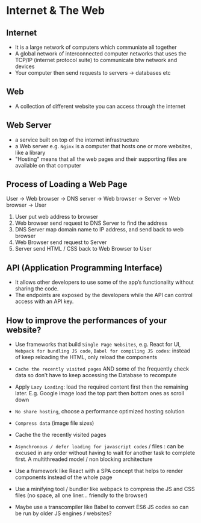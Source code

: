 # Internet & The Web

## Internet

- It is a large network of computers which communiate all together
- A global network of interconnected computer networks that uses the TCP/IP (internet protocol suite) to communicate btw network and devices
- Your computer then send requests to servers -> databases etc

## Web

- A collection of different website you can access through the internet

## Web Server

- a service built on top of the internet infrastructure
- a Web server e.g. `Nginx` is a computer that hosts one or more websites, like a library
- "Hosting" means that all the web pages and their supporting files are available on that computer

## Process of Loading a Web Page

User -> Web browser -> DNS server -> Web browser -> Server -> Web browser -> User

1. User put web address to browser
2. Web browser send request to DNS Server to find the address
3. DNS Server map domain name to IP address, and send back to web browser
4. Web Browser send request to Server
5. Server send HTML / CSS back to Web Browser to User

## API (Application Programming Interface)

- It allows other developers to use some of the app’s functionality without sharing the code.
- The endpoints are exposed by the developers while the API can control access with an API key.

## How to improve the performances of your website?

- Use frameworks that build `Single Page Websites`, e.g. React for UI, `Webpack for bundling JS code`, `Babel for compiling JS codes`: instead of keep reloading the HTML, only reload the components
- `Cache the recently visited pages` AND some of the frequently check data so don’t have to keep accessing the Database to recompute
- Apply `Lazy Loading`: load the required content first then the remaining later. E.g. Google image load the top part then bottom ones as scroll down

- `No share hosting`, choose a performance optimized hosting solution
- `Compress data` (image file sizes)
- Cache the the recently visited pages
- `Asynchronous / defer loading for javascript codes` / files : can be excused in any order without having to wait for another task to complete first. A multithreaded model / non blocking architecture

- Use a framework like React with a SPA concept that helps to render components instead of the whole page
- Use a minifying tool / bundler like webpack to compress the JS and CSS files (no space, all one liner… friendly to the browser)
- Maybe use a transcompiler like Babel to convert ES6 JS codes so can be run by older JS engines / websites?
